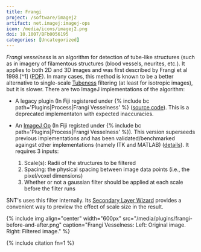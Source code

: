 ```yaml
---
title: Frangi
project: /software/imagej2
artifact: net.imagej:imagej-ops
icon: /media/icons/imagej2.png
doi: 10.1007/BFb0056195
categories: [Uncategorized]
---
```


_Frangi vesselness_ is an algorithm for detection of tube-like structures (such as in imagery of filamentous structures (blood vessels, neurites, etc.). It applies to both 2D and 3D images and was first described by Frangi et al 1998.[^1] ([PDF](https://link.springer.com/content/pdf/10.1007%252FBFb0056195.pdf)). In many cases, this method is known to be a better alternative to single-scale [Tubeness](/plugins/tubeness) filtering (at least for isotropic images), but it is slower. There are two ImageJ implementations of the algorithm:

- A legacy plugin (In Fiji registered under {% include bc path='Plugins|Process|Frangi Vesselness' %} ([source code](https://github.com/fiji/Feature_Detection)). This is a deprecated implementaton with expected inaccuracies.

- An [ImageJ Op](/libs/imagej-ops/index)  (In Fiji registed under {% include bc path='Plugins|Process|Frangi Vesselness' %}). This version superseeds previous implementations and has been validated/benchmarked againgst other implementations (namely ITK and MATLAB) ([details](https://forum.image.sc/t/frangi-vesselness-filter-feedback/6747)). It requires 3 inputs:
 
  1. Scale(s): Radii of the structures to be filtered
  2. Spacing: the physical spacing between image data points (i.e., the pixel/voxel dimensions)
  3. Whether or not a gaussian filter should be applied at each scale before the filter runs

SNT's uses this filter internally. Its [Secondary Layer Wizard](/plugins/snt/manual#tracing-on-secondary-image) provides a convenient way to preview the effect of scale size in the result.

{% include img align="center" width="600px" src="/media/plugins/frangi-before-and-after.png" caption="Frangi Vesselness: Left: Original image. Right: Filtered image." %}



{% include citation fn=1 %}
